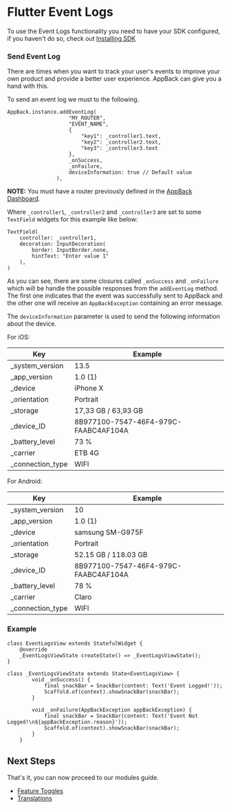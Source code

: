 # Flutter Event Logs

To use the Event Logs functionality you need to have your SDK configured, if you haven't do so, check out [Installing SDK](README.md)

### Send Event Log

There are times when you want to track your user's events to improve your own product and provide a better user experience.
AppBack can give you a hand with this.

To send an event log we must to the following.
```text
AppBack.instance.addEventLog(
                    "MY_ROUTER",
                    "EVENT_NAME",
                    { 
                        "key1": _controller1.text, 
                        "key2": _controller2.text, 
                        "key3": _controller3.text 
                    },
                    _onSuccess,
                    _onFailure,
                    deviceInformation: true // Default value
                ),
```

**NOTE:** You must have a router previously defined in the [AppBack Dashboard](https://appback.io/).

Where `_controller1`, `_controller2` and `_controller3` are set to some `TextField` widgets for this example like below:

```
TextField(
    controller: _controller1,
    decoration: InputDecoration(
        border: InputBorder.none,
        hintText: "Enter value 1"
    ),
)
```

As you can see, there are some closures called `_onSuccess` and `_onFailure` which will be handle the possible responses from the `addEventLog` method.
The first one indicates that the event was successfully sent to AppBack and the other one will receive an `AppBackException` containing an error message.

The `deviceInformation` parameter is used to send the following information about the device.

For iOS:

| Key              | Example                              |
| ---------------- | ------------------------------------ |
| _system_version  | 13.5                                 |
| _app_version     | 1.0 (1)                              |
| _device          | iPhone X                             |
| _orientation     | Portrait                             |
| _storage         | 17,33 GB / 63,93 GB                  |
| _device_ID       | 8B977100-7547-46F4-979C-FAABC4AF104A |
| _battery_level   | 73 %                                 |
| _carrier         | ETB 4G                               |
| _connection_type | WIFI                                 |

For Android:

| Key              | Example                              |
| ---------------- | ------------------------------------ |
| _system_version  | 10                                   |
| _app_version     | 1.0 (1)                              |
| _device          | samsung SM-G975F                     |
| _orientation     | Portrait                             |
| _storage         | 52.15 GB / 118.03 GB                 |
| _device_ID       | 8B977100-7547-46F4-979C-FAABC4AF104A |
| _battery_level   | 78 %                                 |
| _carrier         | Claro                                |
| _connection_type | WIFI                                 |

### Example
```text
class EventLogsView extends StatefulWidget {
    @override
    _EventLogsViewState createState() => _EventLogsViewState();
}

class _EventLogsViewState extends State<EventLogsView> {
        void _onSuccess() {
            final snackBar = SnackBar(content: Text('Event Logged!'));
            Scaffold.of(context).showSnackBar(snackBar);
        }
                
        void _onFailure(AppBackException appBackException) {
            final snackBar = SnackBar(content: Text('Event Not Logged!\n${appBackException.reason}'));
            Scaffold.of(context).showSnackBar(snackBar);
        }
    }
```

## Next Steps
That's it, you can now proceed to our modules guide.

- [Feature Toggles](feature_toggles.md)
- [Translations](translations.md)

